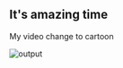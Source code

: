 ## It's amazing time 

My video change to cartoon

![output](https://user-images.githubusercontent.com/106951689/208232876-0bc54e73-38c4-49e5-97b2-56be1c1c6e35.gif)

